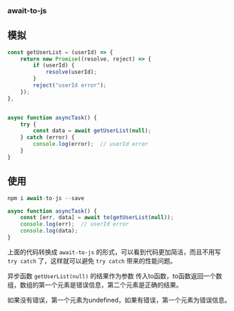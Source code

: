 ### await-to-js 

## 模拟


```javascript
const getUserList = (userId) => {
    return new Promise((resolve, reject) => {
        if (userId) {
            resolve(userId);
        }
        reject("userId error");
    });
},


async function asyncTask() {
    try {
        const data = await getUserList(null);
    } catch (error) {
        console.log(error);  // userId error
    }
}
```

## 使用
```javascript
npm i await-to-js --save

async function asyncTask() {
    const [err, data] = await to(getUserList(null));
    console.log(err);  // userId error
    console.log(data);
}

```

上面的代码转换成 `await-to-js` 的形式，可以看到代码更加简洁，而且不用写 `try catch` 了，这样就可以避免 `try catch` 带来的性能问题。

异步函数   `getUserList(null)` 的结果作为参数 传入to函数，to函数返回一个数组，数组的第一个元素是错误信息，第二个元素是正确的结果。

如果没有错误，第一个元素为undefined，如果有错误，第一个元素为错误信息。





